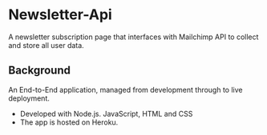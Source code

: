 # Newsletter-Api
A newsletter subscription page that interfaces with Mailchimp API to collect and store all user data.

## Background 
An End-to-End application, managed from development through to live deployment.
* Developed with Node.js. JavaScript, HTML and CSS
* The app is hosted on Heroku.


 
